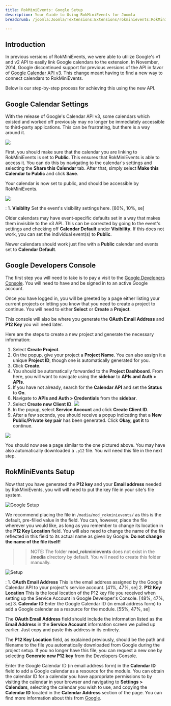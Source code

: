 ```yaml
---
title: RokMiniEvents: Google Setup
description: Your Guide to Using RokMiniEvents for Joomla
breadcrumb: /joomla:Joomla/!extensions:Extensions/rokminievents:RokMiniEvents

---
```


Introduction
-----

In previous versions of RokMiniEvents, we were able to utilize Google's v1 and v2 API to easily link Google calendars to the extension. In November, 2014, Google discontinued support for previous versions of the API in favor of [Google Calendar API v3](https://developers.google.com/google-apps/calendar/). This change meant having to find a new way to connect calendars to RokMiniEvents.

Below is our step-by-step process for achieving this using the new API.

Google Calendar Settings
-----

With the release of Google's Calendar API v3, some calendars which existed and worked off previously may no longer be immediately accessible to third-party applications. This can be frustrating, but there is a way around it.

![](assets/google_8.png)

First, you should make sure that the calendar you are linking to RokMiniEvents is set to **Public**. This ensures that RokMiniEvents is able to access it. You can do this by navigating to the calendar's settings and selecting the **Share this Calendar** tab. After that, simply select **Make this Calendar to Public** and click **Save**.

Your calendar is now set to public, and should be accessible by RokMiniEvents. 

![](assets/google_7.png)

:   1. **Visiblity** Set the event's visibility settings here. [80%, 10%, se]

Older calendars may have event-specific defaults set in a way that makes them invisible to the v3 API. This can be corrected by going to the event's settings and checking off **Calendar Default** under **Visibility**. If this does not work, you can set the individual event(s) to **Public**. 

Newer calendars should work just fine with a **Public** calendar and events set to **Calendar Default**.

Google Developers Console
-----

The first step you will need to take is to pay a visit to the [Google Developers Console](https://console.developers.google.com/). You will need to have and be signed in to an active Google account.

Once you have logged in, you will be greeted by a page either listing your current projects or letting you know that you need to create a project to continue. You will need to either **Select** or **Create** a **Project**. 

This console will also be where you generate the **OAuth Email Address** and **P12 Key** you will need later.

Here are the steps to create a new project and generate the necessary information:

1. Select **Create Project**.
2. On the popup, give your project a **Project Name**. You can also assign it a unique **Project ID**, though one is automatically generated for you.
3. Click **Create**.
4. You should be automatically forwarded to the **Project Dashboard**. From here, you will want to navigate using the **sidebar** to **APIs and Auth > APIs**.
5. If you have not already, search for the **Calendar API** and set the **Status** to **On**.
6. Navigate to **APIs and Auth > Credentials** from the **sidebar**.
7. Select **Create new Client ID**.
    ![](assets/google_4.png)
8. In the popup, select **Service Account** and click **Create Client ID**.
9. After a few seconds, you should receive a popup indicating that a **New Public/Private key pair** has been generated. Click **Okay, got it** to continue.

![](assets/google_2.jpeg)

You should now see a page similar to the one pictured above. You may have also automatically downloaded a `.p12` file. You will need this file in the next step.

RokMiniEvents Setup
-----

Now that you have generated the **P12 key** and your **Email address** needed by RokMiniEvents, you will will need to put the key file in your site's file system.

![Google Setup](assets/google_3.jpeg)

We recommend placing the file in `/media/mod_rokminievents/` as this is the default, pre-filled value in the field. You can, however, place the file wherever you would like, as long as you remember to change its location in the **P12 Key Location** field. You will also need to change the name of the file reflected in this field to its actual name as given by Google. **Do not change the name of the file itself!**

>> NOTE: The folder **mod_rokminievents** does not exist in the **/media** directory by default. You will need to create this folder manually.

![Setup](assets/module_1.jpeg)

:   1. **OAuth Email Address** This is the email address assigned by the Google Calendar API to your project's service account. [41%, 47%, se]
    2. **P12 Key Location** This is the local location of the P12 key file you received when setting up the Service Account in Google Developer's Console. [48%, 47%, se]
    3. **Calendar ID** Enter the Google Calendar ID (in email address form) to add a Google calendar as a resource for the module. [55%, 47%, se]

The **OAuth Email Address** field should include the information listed as the **Email Address** in the **Service Account** information screen we pulled up earlier. Just copy and paste this address in its entirety.

The **P12 Key Location** field, as explained previously, should be the path and filename to the file you automatically downloaded from Google during the project setup. If you no longer have this file, you can request a new one by selecting **Generate new P12 key** from the Developers Console.

Enter the Google Calendar ID (in email address form) in the **Calendar ID** field to add a Google calendar as a resource for the module. You can obtain the calendar ID for a calendar you have appropriate permissions to by visiting the calendar in your browser and navigating to **Settings > Calendars**, selecting the calendar you wish to use, and copying the **Calendar ID** located in the **Calendar Address** section of the page. You can find more information about this from [Google](https://support.google.com/calendar/answer/37103?hl=en).
